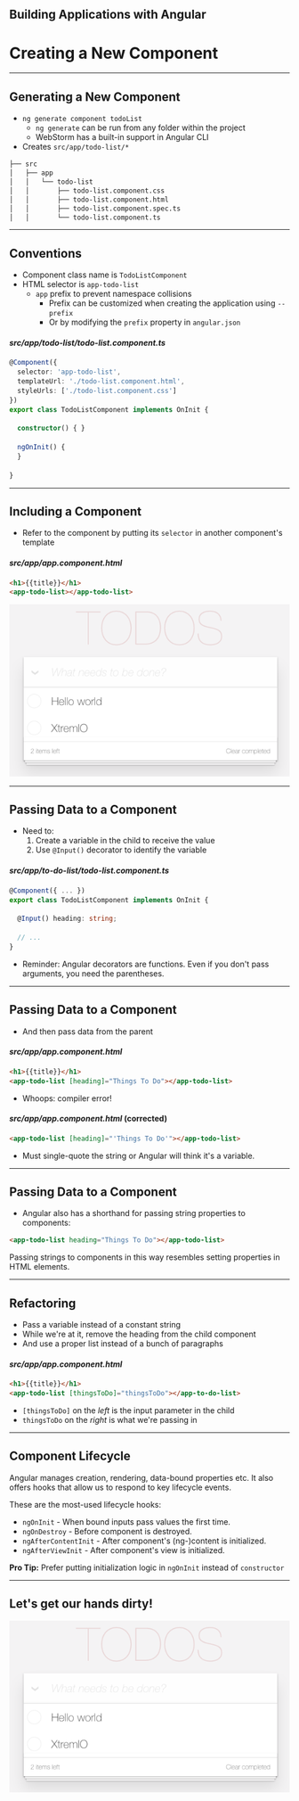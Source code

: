 <!-- .slide: data-background="images/title-slide.jpg" -->
<!-- .slide: id="components" -->
## Building Applications with Angular

# Creating a New Component

---
<!-- .slide: id="components-generating-new-components" -->
## Generating a New Component

- `ng generate component todoList`
  - `ng generate` can be run from any folder within the project
  - WebStorm has a built-in support in Angular CLI
- Creates `src/app/todo-list/*`
```
├── src
│   ├── app
│   │   └── todo-list
│   │       ├── todo-list.component.css
│   │       ├── todo-list.component.html
│   │       ├── todo-list.component.spec.ts
│   │       └── todo-list.component.ts
```

---
<!-- .slide: id="components-conventions" -->
## Conventions

- Component class name is `TodoListComponent`
- HTML selector is `app-todo-list`
  - `app` prefix to prevent namespace collisions
    - Prefix can be customized when creating the application using `--prefix`
    - Or by modifying the `prefix` property in `angular.json`

#### _src/app/todo-list/todo-list.component.ts_
```ts
@Component({
  selector: 'app-todo-list',
  templateUrl: './todo-list.component.html',
  styleUrls: ['./todo-list.component.css']
})
export class TodoListComponent implements OnInit {

  constructor() { }

  ngOnInit() {
  }

}
```

---
<!-- .slide: id="components-including" -->

## Including a Component

- Refer to the component by putting its `selector` in another component's template

#### _src/app/app.component.html_
```html
<h1>{{title}}</h1>
<app-todo-list></app-todo-list>
```

![Child Component (Original)](images/todo-list-final.png)

---
<!-- .slide: id="components-passing-data-1" -->
## Passing Data to a Component

- Need to:
  1. Create a variable in the child to receive the value
  1. Use `@Input()` decorator to identify the variable

#### _src/app/to-do-list/todo-list.component.ts_
```ts
@Component({ ... })
export class TodoListComponent implements OnInit {

  @Input() heading: string;

  // ...
}
```

- Reminder: Angular decorators are functions.
Even if you don't pass arguments, you need the parentheses.

---
<!-- .slide: id="components-passing-data-2" -->

## Passing Data to a Component

- And then pass data from the parent

#### _src/app/app.component.html_
```html
<h1>{{title}}</h1>
<app-todo-list [heading]="Things To Do"></app-todo-list>
```

- Whoops: compiler error!

#### _src/app/app.component.html_ (corrected)
```html
<app-todo-list [heading]="'Things To Do'"></app-todo-list>
```

- Must single-quote the string or Angular will think it's a variable.

---
<!-- .slide: id="components-passing-data-3" -->

## Passing Data to a Component

- Angular also has a shorthand for passing string properties to components:

```html
<app-todo-list heading="Things To Do"></app-todo-list>
```

Passing strings to components in this way resembles setting properties in HTML elements.

---
<!-- .slide: id="components-refactoring" -->

## Refactoring

- Pass a variable instead of a constant string
- While we're at it, remove the heading from the child component
- And use a proper list instead of a bunch of paragraphs

#### _src/app/app.component.html_
```html
<h1>{{title}}</h1>
<app-todo-list [thingsToDo]="thingsToDo"></app-to-do-list>
```

- `[thingsToDo]` on the *left* is the input parameter in the child
- `thingsToDo` on the *right* is what we're passing in

---

## Component Lifecycle

Angular manages creation, rendering, data-bound properties etc. It also offers hooks that allow us to respond to key lifecycle events.

These are the most-used lifecycle hooks:

- `ngOnInit` - When bound inputs pass values the first time.
- `ngOnDestroy` - Before component is destroyed.
- `ngAfterContentInit` - After component's (ng-)content is initialized.
- `ngAfterViewInit` - After component's view is initialized.

**Pro Tip:** Prefer putting initialization logic in `ngOnInit` instead of `constructor`

---
<!-- .slide: id="components-get-dirty" -->

## Let's get our hands dirty!

![demo](images/todo-list-final.png)
